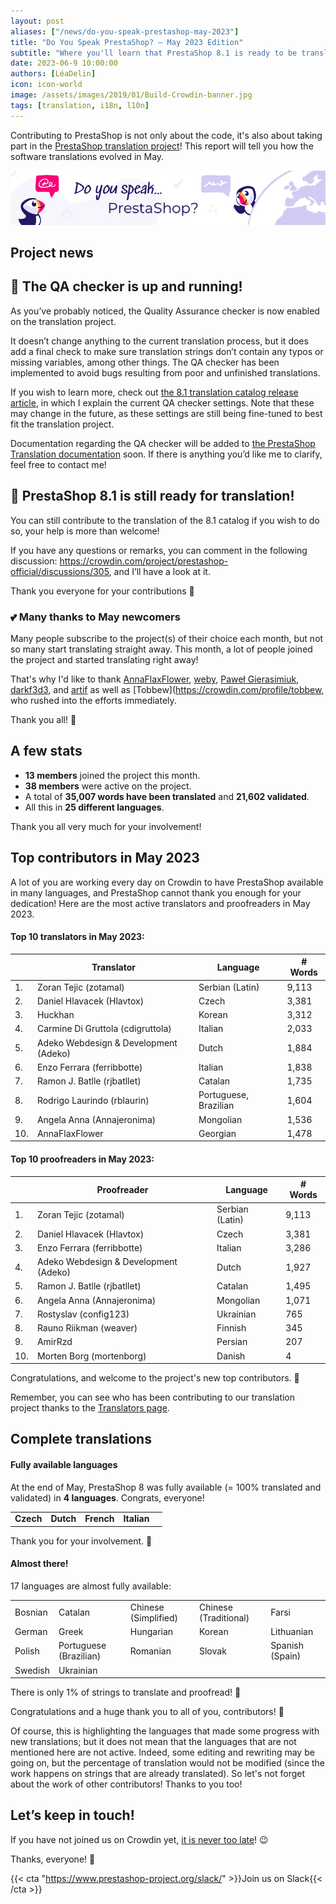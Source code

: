 ```yaml
---
layout: post
aliases: ["/news/do-you-speak-prestashop-may-2023"]
title: "Do You Speak PrestaShop? – May 2023 Edition"
subtitle: "Where you'll learn that PrestaShop 8.1 is ready to be translated"
date: 2023-06-9 10:00:00
authors: [LéaDelin]
icon: icon-world
image: /assets/images/2019/01/Build-Crowdin-banner.jpg
tags: [translation, i18n, l10n]
---
```


Contributing to PrestaShop is not only about the code, it's also about taking part in the [PrestaShop translation project](https://crowdin.com/project/prestashop-official)! This report will tell you how the software translations evolved in May.

![Crowdin Monthly banner](/assets/images/2019/01/Build-Crowdin-banner.jpg)

## Project news

## 🧰 The QA checker is up and running!
 
As you’ve probably noticed, the Quality Assurance checker is now enabled on the translation project.

It doesn’t change anything to the current translation process, but it does add a final check to make sure translation strings don’t contain any typos or missing variables, among other things. The QA checker has been implemented to avoid bugs resulting from poor and unfinished translations.

If you wish to learn more, check out [the 8.1 translation catalog release article](https://build.prestashop-project.org/news/2023/prestashop-81-translations/), in which I explain the current QA checker settings. Note that these may change in the future, as these settings are still being fine-tuned to best fit the translation project.

Documentation regarding the QA checker will be added to [the PrestaShop Translation documentation](https://docs.prestashop-project.org/translating-prestashop/) soon. If there is anything you’d like me to clarify, feel free to contact me!

## 📖 PrestaShop 8.1 is still ready for translation!

You can still contribute to the translation of the 8.1 catalog if you wish to do so, your help is more than welcome! 

If you have any questions or remarks, you can comment in the following discussion: https://crowdin.com/project/prestashop-official/discussions/305, and I’ll have a look at it.

Thank you everyone for your contributions 🙌

### 💕 Many thanks to May newcomers

Many people subscribe to the project(s) of their choice each month, but not so many start translating straight away. This month, a lot of people joined the project and started translating right away!

That's why I'd like to thank [AnnaFlaxFlower](https://crowdin.com/profile/annaflaxflower), [weby](https://crowdin.com/profile/weby/), [Paweł Gierasimiuk](https://crowdin.com/profile/gierasp1111), [darkf3d3](https://crowdin.com/profile/darkf3d3), and [artif](https://crowdin.com/profile/artif) as well as [Tobbew](https://crowdin.com/profile/tobbew, who rushed into the efforts immediately. 

Thank you all! 🎉

## A few stats

* **13 members** joined the project this month.
* **38 members** were active on the project.
* A total of **35,007 words have been translated** and **21,602 validated**.
* All this in **25 different languages**.
 
Thank you all very much for your involvement!

## Top contributors in May 2023
 
A lot of you are working every day on Crowdin to have PrestaShop available in many languages, and PrestaShop cannot thank you enough for your dedication! Here are the most active translators and proofreaders in May 2023.
 
#### Top 10 translators in May 2023:
 
| |Translator | Language | # Words
|-|---------- | -------- | ----------------
| 1. | Zoran Tejic (zotamal) | Serbian (Latin) | 9,113
| 2. | Daniel Hlavacek (Hlavtox) | Czech | 3,381
| 3. | Huckhan | Korean | 3,312
| 4. | Carmine Di Gruttola (cdigruttola) | Italian | 2,033
| 5. | Adeko Webdesign & Development (Adeko) | Dutch | 1,884
| 6. | Enzo Ferrara (ferribbotte) | Italian | 1,838
| 7. | Ramon J. Batlle (rjbatllet) | Catalan | 1,735
| 8. | Rodrigo Laurindo (rblaurin) | Portuguese, Brazilian | 1,604
| 9. | Angela Anna (Annajeronima) | Mongolian | 1,536
| 10. | AnnaFlaxFlower | Georgian | 1,478


#### Top 10 proofreaders in May 2023:
 
| | Proofreader | Language | # Words
|-| ---------- | -------- | ----------------
| 1. | Zoran Tejic (zotamal) | Serbian (Latin) | 9,113
| 2. | Daniel Hlavacek (Hlavtox) | Czech | 3,381
| 3. | Enzo Ferrara (ferribbotte) | Italian | 3,286
| 4. | Adeko Webdesign & Development (Adeko) | Dutch | 1,927
| 5. | Ramon J. Batlle (rjbatllet) | Catalan | 1,495
| 6. | Angela Anna (Annajeronima) | Mongolian | 1,071
| 7. | Rostyslav (config123)  | Ukrainian | 765
| 8. | Rauno Riikman (weaver) | Finnish | 345
| 9. | AmirRzd | Persian | 207
| 10. | Morten Borg (mortenborg) | Danish | 4

Congratulations, and welcome to the project's new top contributors. :clap:
 
Remember, you can see who has been contributing to our translation project thanks to the [Translators page](https://translators.prestashop.com/).
 
## Complete translations
 
#### Fully available languages
 
At the end of May, PrestaShop 8 was fully available (= 100% translated and validated) in **4 languages**. Congrats, everyone!

||||||
|-----------|--------------|--------------|--------------|-----------------|
| **Czech** | **Dutch** | **French** | **Italian** |

Thank you for your involvement. :tada:
 
#### Almost there!

17 languages are almost fully available:

||||||
|-----------|--------------|--------------|--------------|-----------------|
| Bosnian | Catalan | Chinese (Simplified) | Chinese (Traditional) | Farsi |
| German | Greek | Hungarian | Korean | Lithuanian |
| Polish | Portuguese (Brazilian) | Romanian | Slovak | Spanish (Spain)|
| Swedish | Ukrainian |  | | |

There is only 1% of strings to translate and proofread! 💪

Congratulations and a huge thank you to all of you, contributors! 🎉
 
Of course, this is highlighting the languages that made some progress with new translations; but it does not mean that the languages that are not mentioned here are not active.
Indeed, some editing and rewriting may be going on, but the percentage of translation would not be modified (since the work happens on strings that are already translated). So let's not forget about the work of other contributors! Thanks to you too!

## Let’s keep in touch!

If you have not joined us on Crowdin yet, [it is never too late](https://crowdin.com/project/prestashop-official)! :wink:

Thanks, everyone! 🙌

{{< cta "https://www.prestashop-project.org/slack/" >}}Join us on Slack{{< /cta >}}



